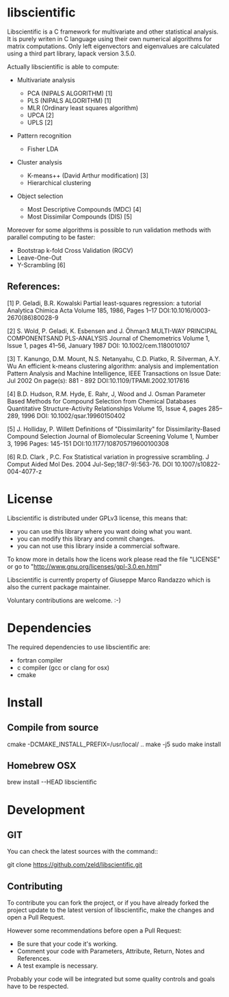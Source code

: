libscientific
=============

Libscientific is a C framework  for multivariate and other statistical analysis.
It is purely writen in C language using their own numerical algorithms
for matrix computations. Only left eigenvectors and eigenvalues are calculated
using a third part library, lapack version 3.5.0.

Actually libscientific is able to compute:

  - Multivariate analysis
    - PCA (NIPALS ALGORITHM) [1]
    - PLS (NIPALS ALGORITHM) [1]
    - MLR (Ordinary least squares algorithm)
    - UPCA [2]
    - UPLS [2]

  - Pattern recognition
    - Fisher LDA

  - Cluster analysis
    - K-means++ (David Arthur modification) [3]
    - Hierarchical clustering

  - Object selection
    - Most Descriptive Compounds (MDC) [4]
    - Most Dissimilar Compounds  (DIS) [5]

Moreover for some algorithms is possible to run validation methods
with parallel computing to be faster:

- Bootstrap k-fold Cross Validation (RGCV)
- Leave-One-Out
- Y-Scrambling [6]


References:
----------

[1] P. Geladi, B.R. Kowalski
     Partial least-squares regression: a tutorial
     Analytica Chimica Acta Volume 185, 1986, Pages 1–17
     DOI:10.1016/0003-2670(86)80028-9

[2] S. Wold, P. Geladi, K. Esbensen and J. Öhman3
    MULTI-WAY PRINCIPAL COMPONENTSAND PLS-ANALYSIS
    Journal of Chemometrics
    Volume 1, Issue 1, pages 41–56, January 1987
    DOI: 10.1002/cem.1180010107

[3] T. Kanungo, D.M. Mount, N.S. Netanyahu, C.D. Piatko, R. Silverman, A.Y. Wu
    An efficient k-means clustering algorithm: analysis and implementation
    Pattern Analysis and Machine Intelligence, IEEE Transactions on
    Issue Date: Jul 2002
    On page(s): 881 - 892
    DOI:10.1109/TPAMI.2002.1017616

[4] B.D. Hudson, R.M. Hyde, E. Rahr, J, Wood and J. Osman
    Parameter Based Methods for Compound Selection from Chemical Databases
    Quantitative Structure-Activity Relationships
    Volume 15, Issue 4, pages 285–289, 1996
    DOI: 10.1002/qsar.19960150402

[5] J. Holliday, P. Willett
    Definitions of "Dissimilarity" for Dissimilarity-Based Compound Selection
    Journal of Biomolecular Screening Volume 1, Number 3, 1996 Pages: 145-151
    DOI:10.1177/108705719600100308

[6] R.D. Clark , P.C. Fox
    Statistical variation in progressive scrambling.
    J Comput Aided Mol Des. 2004 Jul-Sep;18(7-9):563-76.
    DOI 10.1007/s10822-004-4077-z

License
============

Libscientific is distributed under GPLv3 license, this means that:

- you can use this library where you want doing what you want.
- you can modify this library and commit changes.
- you can not use this library inside a commercial software.

To know more in details how the licens work please read the file "LICENSE" or
go to "http://www.gnu.org/licenses/gpl-3.0.en.html"

Libscientific is currently property of Giuseppe Marco Randazzo which is also the
current package maintainer.

Voluntary contributions are welcome. :-)


Dependencies
============

The required dependencies to use libscientific are:

- fortran compiler
- c compiler (gcc or clang for osx)
- cmake

Install
=======

Compile from source
-------------------

  cmake -DCMAKE_INSTALL_PREFIX=/usr/local/ ..
  make -j5
  sudo make install

Homebrew OSX
------------

brew install --HEAD libscientific


Development
===========
GIT
---

You can check the latest sources with the command::

  git clone https://github.com/zeld/libscientific.git


Contributing
------------

To contribute you can fork the project, or if you have already forked the project
update to the latest version of libscientific, make the changes and open a Pull Request.

However some recommendations before open a Pull Request:
  * Be sure that your code it's working.
  * Comment your code with Parameters, Attribute, Return, Notes and References.
  * A test example is necessary.

Probably your code will be integrated but some quality controls and goals
have to be respected.
